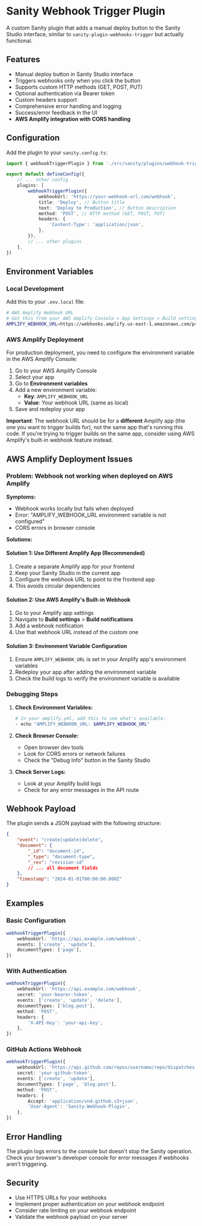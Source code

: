 # Sanity Webhook Trigger Plugin

A custom Sanity plugin that adds a manual deploy button to the Sanity Studio interface, similar to `sanity-plugin-webhooks-trigger` but actually functional.

## Features

- Manual deploy button in Sanity Studio interface
- Triggers webhooks only when you click the button
- Supports custom HTTP methods (GET, POST, PUT)
- Optional authentication via Bearer token
- Custom headers support
- Comprehensive error handling and logging
- Success/error feedback in the UI
- **AWS Amplify integration with CORS handling**

## Configuration

Add the plugin to your `sanity.config.ts`:

```typescript
import { webhookTriggerPlugin } from './src/sanity/plugins/webhook-trigger'

export default defineConfig({
	// ... other config
	plugins: [
		webhookTriggerPlugin({
			webhookUrl: 'https://your-webhook-url.com/webhook',
			title: 'Deploy', // Button title
			text: 'Deploy to Production', // Button description
			method: 'POST', // HTTP method (GET, POST, PUT)
			headers: {
				'Content-Type': 'application/json',
			},
		}),
		// ... other plugins
	],
})
```

## Environment Variables

### Local Development

Add this to your `.env.local` file:

```bash
# AWS Amplify Webhook URL
# Get this from your AWS Amplify Console > App Settings > Build settings > Build notifications
AMPLIFY_WEBHOOK_URL=https://webhooks.amplify.us-east-1.amazonaws.com/prod/webhooks?id=YOUR_APP_ID&token=YOUR_TOKEN&operation=startbuild
```

### AWS Amplify Deployment

For production deployment, you need to configure the environment variable in the AWS Amplify Console:

1. Go to your AWS Amplify Console
2. Select your app
3. Go to **Environment variables**
4. Add a new environment variable:
   - **Key**: `AMPLIFY_WEBHOOK_URL`
   - **Value**: Your webhook URL (same as local)
5. Save and redeploy your app

**Important**: The webhook URL should be for a **different** Amplify app (the one you want to trigger builds for), not the same app that's running this code. If you're trying to trigger builds on the same app, consider using AWS Amplify's built-in webhook feature instead.

## AWS Amplify Deployment Issues

### Problem: Webhook not working when deployed on AWS Amplify

**Symptoms:**

- Webhook works locally but fails when deployed
- Error: "AMPLIFY_WEBHOOK_URL environment variable is not configured"
- CORS errors in browser console

**Solutions:**

#### Solution 1: Use Different Amplify App (Recommended)

1. Create a separate Amplify app for your frontend
2. Keep your Sanity Studio in the current app
3. Configure the webhook URL to point to the frontend app
4. This avoids circular dependencies

#### Solution 2: Use AWS Amplify's Built-in Webhook

1. Go to your Amplify app settings
2. Navigate to **Build settings** > **Build notifications**
3. Add a webhook notification
4. Use that webhook URL instead of the custom one

#### Solution 3: Environment Variable Configuration

1. Ensure `AMPLIFY_WEBHOOK_URL` is set in your Amplify app's environment variables
2. Redeploy your app after adding the environment variable
3. Check the build logs to verify the environment variable is available

### Debugging Steps

1. **Check Environment Variables:**

   ```bash
   # In your amplify.yml, add this to see what's available:
   - echo "AMPLIFY_WEBHOOK_URL: $AMPLIFY_WEBHOOK_URL"
   ```

2. **Check Browser Console:**
   - Open browser dev tools
   - Look for CORS errors or network failures
   - Check the "Debug Info" button in the Sanity Studio

3. **Check Server Logs:**
   - Look at your Amplify build logs
   - Check for any error messages in the API route

## Webhook Payload

The plugin sends a JSON payload with the following structure:

```json
{
	"event": "create|update|delete",
	"document": {
		"_id": "document-id",
		"_type": "document-type",
		"_rev": "revision-id"
		// ... all document fields
	},
	"timestamp": "2024-01-01T00:00:00.000Z"
}
```

## Examples

### Basic Configuration

```typescript
webhookTriggerPlugin({
	webhookUrl: 'https://api.example.com/webhook',
	events: ['create', 'update'],
	documentTypes: ['page'],
})
```

### With Authentication

```typescript
webhookTriggerPlugin({
	webhookUrl: 'https://api.example.com/webhook',
	secret: 'your-bearer-token',
	events: ['create', 'update', 'delete'],
	documentTypes: ['blog.post'],
	method: 'POST',
	headers: {
		'X-API-Key': 'your-api-key',
	},
})
```

### GitHub Actions Webhook

```typescript
webhookTriggerPlugin({
	webhookUrl: 'https://api.github.com/repos/username/repo/dispatches',
	secret: 'your-github-token',
	events: ['create', 'update'],
	documentTypes: ['page', 'blog.post'],
	method: 'POST',
	headers: {
		Accept: 'application/vnd.github.v3+json',
		'User-Agent': 'Sanity-Webhook-Plugin',
	},
})
```

## Error Handling

The plugin logs errors to the console but doesn't stop the Sanity operation. Check your browser's developer console for error messages if webhooks aren't triggering.

## Security

- Use HTTPS URLs for your webhooks
- Implement proper authentication on your webhook endpoint
- Consider rate limiting on your webhook endpoint
- Validate the webhook payload on your server

